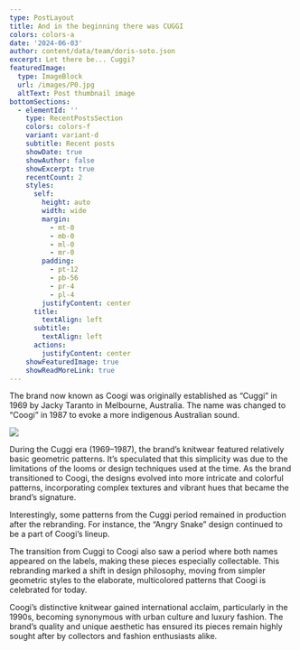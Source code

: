 ```yaml
---
type: PostLayout
title: And in the beginning there was CUGGI
colors: colors-a
date: '2024-06-03'
author: content/data/team/doris-soto.json
excerpt: Let there be... Cuggi?
featuredImage:
  type: ImageBlock
  url: /images/P0.jpg
  altText: Post thumbnail image
bottomSections:
  - elementId: ''
    type: RecentPostsSection
    colors: colors-f
    variant: variant-d
    subtitle: Recent posts
    showDate: true
    showAuthor: false
    showExcerpt: true
    recentCount: 2
    styles:
      self:
        height: auto
        width: wide
        margin:
          - mt-0
          - mb-0
          - ml-0
          - mr-0
        padding:
          - pt-12
          - pb-56
          - pr-4
          - pl-4
        justifyContent: center
      title:
        textAlign: left
      subtitle:
        textAlign: left
      actions:
        justifyContent: center
    showFeaturedImage: true
    showReadMoreLink: true
---
```

The brand now known as Coogi was originally established as “Cuggi” in 1969 by Jacky Taranto in Melbourne, Australia. The name was changed to “Coogi” in 1987 to evoke a more indigenous Australian sound. 

![](https://preview--coogikiwi-55628.stackbit.dev/images/P0.jpg)

During the Cuggi era (1969–1987), the brand’s knitwear featured relatively basic geometric patterns. It’s speculated that this simplicity was due to the limitations of the looms or design techniques used at the time. As the brand transitioned to Coogi, the designs evolved into more intricate and colorful patterns, incorporating complex textures and vibrant hues that became the brand’s signature.

Interestingly, some patterns from the Cuggi period remained in production after the rebranding. For instance, the “Angry Snake” design continued to be a part of Coogi’s lineup.

The transition from Cuggi to Coogi also saw a period where both names appeared on the labels, making these pieces especially collectable. This rebranding marked a shift in design philosophy, moving from simpler geometric styles to the elaborate, multicolored patterns that Coogi is celebrated for today.

Coogi’s distinctive knitwear gained international acclaim, particularly in the 1990s, becoming synonymous with urban culture and luxury fashion. The brand’s quality and unique aesthetic has ensured its pieces remain highly sought after by collectors and fashion enthusiasts alike.
